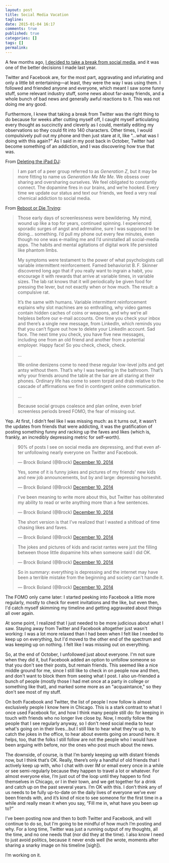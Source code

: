 ```yaml
---
layout: post
title: Social Media Vacation
tagline:
date: 2015-01-04 16:17
comments: true
published: true
categories: []
tags: []
permalink:
---
```

A few months ago, [I decided to take a break from social media](/2014/10/social-media-break/), and it was one of the better decisions I made last year.

Twitter and Facebook are, for the most part, aggravating and infuriating and only a little bit entertaining—at least, they were the way I was using them. I followed and friended anyone and everyone, which meant I saw some funny stuff, some relevant industry stuff, some news about far-away friends, and a whole bunch of bad news and generally awful reactions to it. This was not doing me any good.

Furthermore, I knew that taking a break from Twitter was the right thing to do because for weeks after cutting myself off, I caught myself articulating every thought as succinctly and cleverly as I could, mentally editing my observations so they could fit into 140 characters. Other times, I would compulsively pull out my phone and then just stare at it, like "…what was I doing with this again?" As I said in my post back in October, Twitter had become something of an addiction, and I was discovering how true that was.

From [Deleting the iPad DJ](https://medium.com/@ranajune/deleting-the-ipad-dj-9452b8ca1fd9):

> I am part of a peer group referred to as *Generation Z*, but it may be more fitting to name us *Generation Me Me Me*. We obsess over sharing and oversharing ourselves. We feel obligated to constantly connect. The dopamine fires in our brains, and we’re hooked. Every time we update our status and text our friends, we feed a very real chemical addiction to social media.

From [Reboot or Die Trying](http://www.outsideonline.com/outdoor-adventure/media/Reboot-or-Die-Trying.html):

> Those early days of screenlessness were bewildering. My mind, wound up like a top for years, continued spinning. I experienced sporadic surges of angst and adrenaline, sure I was supposed to be doing… something. I’d pull my phone out every few minutes, even though no one was e-mailing me and I’d uninstalled all social-media apps. The habits and mental agitations of digital work life persisted like phantom limbs.
>
> My symptoms were testament to the power of what psychologists call variable intermittent reinforcement. Famed behaviorist B. F. Skinner discovered long ago that if you really want to ingrain a habit, you encourage it with rewards that arrive at variable times, in variable sizes. The lab rat knows that it will periodically be given food for pressing the lever, but not exactly when or how much. The result: a compulsive rat.
>
> It’s the same with humans. Variable intermittent reinforcement explains why slot machines are so enthralling, why video games contain hidden caches of coins or weapons, and why we’re all helpless before our e-mail accounts. One time you check your inbox and there’s a single new message, from LinkedIn, which reminds you that you can’t figure out how to delete your LinkedIn account. Sad face. The next time you check, you have five new messages, including one from an old friend and another from a potential employer. Happy face! So you check, check, check.
> 
> …
>
> We online denizens come to need these regular low-level jolts and get antsy without them. That’s why I was tweeting in the bathroom. That’s why your friends around the table at the bar are all staring at their phones. Ordinary life has come to seem torpid and drab relative to the cascade of affirmations we find in contingent online communication.
>
> …
>
> Because social groups coalesce and plan online, even brief screenless periods breed FOMO, the fear of missing out.

Yep. At first, I didn’t feel like I was missing much: as it turns out, it wasn’t the updates from friends that were addicting, it was the gratification of posting something funny and racking up the faves and likes (which is, frankly, an incredibly depressing metric for self-worth).

<blockquote class="twitter-tweet" lang="en"><p>90% of posts I see on social media are depressing, and that even after unfollowing nearly everyone on Twitter and Facebook.</p>&mdash; Brock Boland (@Brock) <a href="https://twitter.com/Brock/status/542538185449160704">December 10, 2014</a></blockquote>
<script async src="//platform.twitter.com/widgets.js" charset="utf-8"></script>

<blockquote class="twitter-tweet" data-conversation="none" lang="en"><p>Yes, some of it is funny jokes and pictures of my friends&#39; new kids and new job announcements, but by and large: depressing horseshit.</p>&mdash; Brock Boland (@Brock) <a href="https://twitter.com/Brock/status/542538216050819072">December 10, 2014</a></blockquote>
<script async src="//platform.twitter.com/widgets.js" charset="utf-8"></script>

<blockquote class="twitter-tweet" data-conversation="none" lang="en"><p>I&#39;ve been meaning to write more about this, but Twitter has obliterated my ability to read or write anything more than a few sentences.</p>&mdash; Brock Boland (@Brock) <a href="https://twitter.com/Brock/status/542538252125999104">December 10, 2014</a></blockquote>
<script async src="//platform.twitter.com/widgets.js" charset="utf-8"></script>

<blockquote class="twitter-tweet" data-conversation="none" lang="en"><p>The short version is that I&#39;ve realized that I wasted a shitload of time chasing likes and faves.</p>&mdash; Brock Boland (@Brock) <a href="https://twitter.com/Brock/status/542538342651678720">December 10, 2014</a></blockquote>
<script async src="//platform.twitter.com/widgets.js" charset="utf-8"></script>

<blockquote class="twitter-tweet" data-conversation="none" lang="en"><p>The jokes and pictures of kids and racist rantes were just the filling between those little dopamine hits when someone said I did OK.</p>&mdash; Brock Boland (@Brock) <a href="https://twitter.com/Brock/status/542538395093057537">December 10, 2014</a></blockquote>
<script async src="//platform.twitter.com/widgets.js" charset="utf-8"></script>

<blockquote class="twitter-tweet" data-conversation="none" lang="en"><p>So in summary: everything is depressing and the internet may have been a terrible mistake from the beginning and society can&#39;t handle it.</p>&mdash; Brock Boland (@Brock) <a href="https://twitter.com/Brock/status/542538439175180288">December 10, 2014</a></blockquote>
<script async src="//platform.twitter.com/widgets.js" charset="utf-8"></script>

The FOMO only came later: I started peeking into Facebook a little more regularly, mostly to check for event invitations and the like, but even then, I'd catch myself skimming my timeline and getting aggravated about things all over again.

At some point, I realized that I just needed to be more judicious about what I saw. Staying away from Twitter and Facebook altogether just wasn't working: I was a lot more relaxed than I had been when I felt like I needed to keep up on everything, but I'd moved to the other end of the spectrum and was keeping up on nothing. I felt like I was missing out on everything.

So, at the end of October, I unfollowed just about everyone. I'm not sure when they did it, but Facebook added an option to unfollow someone so that you don't see their posts, but remain friends. This seemed like a nice middle ground for me, since I still like to check in on people now and then, and don't want to block them from seeing what I post. I also un-friended a bunch of people (mostly those I had met once at a party in college or something like that), and marked some more as an "acquaintance," so they don't see most of my stuff.

On both Facebook and Twitter, the list of people I now follow is almost exclusively people I know here in Chicago. This is a stark contrast to what I once used Facebook for, and how I think many people still do: for keeping in touch with friends who no longer live close by. Now, I mostly follow the people that I see regularly anyway, so I don't need social media to hear what's going on in their lives…but I still like to hear what they're up to, to catch the jokes in the office, to hear about events going on around here. It helps, too, that the folks I still follow are not the people who I would have been arguing with before, nor the ones who post much about the news.

The downside, of course, is that I’m barely keeping up with distant friends now, but I think that’s OK. Really, there’s only  a handful of old friends that I actively keep up with, who I chat with over IM or email every once in a while or see semi-regularly because they happen to travel a lot or whatever. For almost everyone else, I’m just out of the loop until they happen to find themselves in Chicago, or I in their town, and we get together for a drink and catch up on the past several years. I’m OK with this. I don’t think any of us needs to be fully up-to-date on the daily lives of everyone we’ve ever been friends with, and it’s kind of nice to see someone for the first time in a while and really mean it when you say, “Fill me in, what have you been up to?”

I’ve been posting now and then to both Twitter and Facebook, and will continue to do so, but I’m going to be mindful of how much I’m posting and why. For a long time, Twitter was just a running output of my thoughts, all the time, and no one needs that (nor did they at the time). I also know I need to just avoid politics, because it never ends well (he wrote, moments after sharing a snarky image on his timeline [sigh]).

I’m working on it.